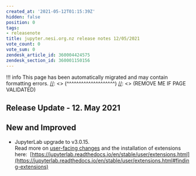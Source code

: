 ```yaml
---
created_at: '2021-05-12T01:15:39Z'
hidden: false
position: 0
tags:
- releasenote
title: jupyter.nesi.org.nz release notes 12/05/2021
vote_count: 0
vote_sum: 0
zendesk_article_id: 360004424575
zendesk_section_id: 360001150156
---
```




[//]: <> (REMOVE ME IF PAGE VALIDATED)
[//]: <> (vvvvvvvvvvvvvvvvvvvv)
!!! info
    This page has been automatically migrated and may contain formatting errors.
[//]: <> (^^^^^^^^^^^^^^^^^^^^)
[//]: <> (REMOVE ME IF PAGE VALIDATED)

## Release Update - 12. May 2021

## New and Improved

-   JupyterLab upgrade to v3.0.15.  
    Read more on [user-facing
    changes](https://jupyterlab.readthedocs.io/en/stable/getting_started/changelog.html#user-facing-changes)
    and the installation of extensions here: 
    [https://jupyterlab.readthedocs.io/en/stable/user/extensions.html](https://jupyterlab.readthedocs.io/en/stable/user/extensions.html#finding-extensions)

